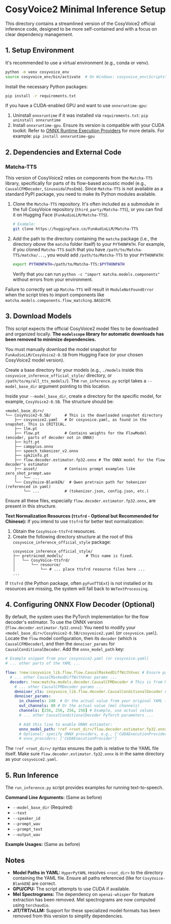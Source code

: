 # CosyVoice2 Minimal Inference Setup

This directory contains a streamlined version of the CosyVoice2 official inference code, designed to be more self-contained and with a focus on clear dependency management.

## 1. Setup Environment

It's recommended to use a virtual environment (e.g., conda or venv).

```bash
python -m venv cosyvoice_env
source cosyvoice_env/bin/activate  # On Windows: cosyvoice_env\Scripts\activate
```

Install the necessary Python packages:
```bash
pip install -r requirements.txt
```

If you have a CUDA-enabled GPU and want to use `onnxruntime-gpu`:
1. Uninstall `onnxruntime` if it was installed via `requirements.txt`: `pip uninstall onnxruntime`
2. Install `onnxruntime-gpu`. Ensure its version is compatible with your CUDA toolkit.
   Refer to [ONNX Runtime Execution Providers](https://onnxruntime.ai/docs/execution-providers/) for more details.
   For example: `pip install onnxruntime-gpu`

## 2. Dependencies and External Code

### Matcha-TTS
This version of CosyVoice2 relies on components from the `Matcha-TTS` library, specifically for parts of its flow-based acoustic model (e.g., `CausalCFMDecoder`, `SinusoidalPosEmb`). Since `Matcha-TTS` is not available as a standard PyPI package, you need to make its Python modules available.

1.  Clone the `Matcha-TTS` repository. It's often included as a submodule in the full CosyVoice repository (`third_party/Matcha-TTS`), or you can find it on Hugging Face (`FunAudioLLM/Matcha-TTS`).
    ```bash
    # Example:
    git clone https://huggingface.co/FunAudioLLM/Matcha-TTS
    ```
2.  Add the path to the directory containing the `matcha` package (i.e., the directory *above* the `matcha` folder itself) to your `PYTHONPATH`.
    For example, if you cloned `Matcha-TTS` such that you have `/path/to/Matcha-TTS/matcha/...`, you would add `/path/to/Matcha-TTS` to your `PYTHONPATH`:
    ```bash
    export PYTHONPATH=/path/to/Matcha-TTS:$PYTHONPATH
    ```
    Verify that you can run `python -c "import matcha.models.components"` without errors from your environment.

Failure to correctly set up `Matcha-TTS` will result in `ModuleNotFoundError` when the script tries to import components like `matcha.models.components.flow_matching.BASECFM`.

## 3. Download Models

This script expects the official CosyVoice2 model files to be downloaded and organized locally. **The `modelscope` library for automatic downloads has been removed to minimize dependencies.**

You must manually download the model snapshot for `FunAudioLLM/CosyVoice2-0.5B` from Hugging Face (or your chosen CosyVoice2 model version).

Create a base directory for your models (e.g., `./models` inside this `cosyvoice_inference_official_style/` directory, or `/path/to/my/all_tts_models/`). The `run_inference.py` script takes a `--model_base_dir` argument pointing to this location.

Inside your `--model_base_dir`, create a directory for the specific model, for example, `CosyVoice2-0.5B`. The structure should be:

```
<model_base_dir>/
└── CosyVoice2-0.5B/      # This is the downloaded snapshot directory
    ├── cosyvoice2.yaml   # Or cosyvoice.yaml, as found in the snapshot. This is CRITICAL.
    ├── llm.pt
    ├── flow.pt           # Contains weights for the FlowModel (encoder, parts of decoder not in ONNX)
    ├── hift.pt
    ├── campplus.onnx
    ├── speech_tokenizer_v2.onnx
    ├── spk2info.pt
    ├── flow.decoder.estimator.fp32.onnx # The ONNX model for the flow decoder's estimator
    ├── asset/            # Contains prompt examples like zero_shot_prompt.wav
    │   └── ...
    └── CosyVoice-BlankEN/  # Qwen pretrain path for tokenizer (referenced in yaml)
        └── ...           # (tokenizer.json, config.json, etc.)
```
Ensure all these files, especially `flow.decoder.estimator.fp32.onnx`, are present in this structure.

**Text Normalization Resources (`ttsfrd` - Optional but Recommended for Chinese):**
If you intend to use `ttsfrd` for better text normalization:
1. Obtain the `CosyVoice-ttsfrd` resources.
2. Create the following directory structure at the root of this `cosyvoice_inference_official_style` package:
   ```
   cosyvoice_inference_official_style/
   ├── pretrained_models/          # This name is fixed.
   │   └── CosyVoice-ttsfrd/
   │       └── resource/
   │           └── # ... place ttsfrd resource files here ...
   ...
   ```
If `ttsfrd` (the Python package, often `pyFunTTSExt`) is not installed or its resources are missing, the system will fall back to `WeTextProcessing`.

## 4. Configuring ONNX Flow Decoder (Optional)

By default, the system uses the PyTorch implementation for the flow decoder's estimator. To use the ONNX version (`flow.decoder.estimator.fp32.onnx`):
You need to modify your `<model_base_dir>/CosyVoice2-0.5B/cosyvoice2.yaml` (or `cosyvoice.yaml`).
Locate the `flow` model configuration, then its `decoder` (which is `CausalCFMDecoder`), and then the `denoiser_params` for `CausalConditionalDecoder`. Add the `onnx_model_path` key:

```yaml
# Example snippet from your cosyvoice2.yaml (or cosyvoice.yaml)
# ... other parts of the YAML ...

flow: !new:cosyvoice_lib.flow.flow.CausalMaskedDiffWithXvec # Ensure path matches if changed
  # ... other CausalMaskedDiffWithXvec params ...
  decoder: !new:matcha.models.decoder.CausalCFMDecoder # This is from Matcha-TTS
    # ... other CausalCFMDecoder params ...
    denoiser_cls: cosyvoice_lib.flow.decoder.CausalConditionalDecoder # Path to our decoder
    denoiser_params:
      in_channels: 240  # Or the actual value from your original YAML (packed input channels)
      out_channels: 80 # Or the actual value (mel channels)
      channels: [256, 256, 256, 256] # Example, use actual values
      # ... other CausalConditionalDecoder PyTorch parameters ...

      # Add this line to enable ONNX estimator:
      onnx_model_path: !ref <root_dir>/flow.decoder.estimator.fp32.onnx
      # Optional: specify ONNX providers, e.g., ['CUDAExecutionProvider', 'CPUExecutionProvider']
      # onnx_providers: ['CUDAExecutionProvider']
```
The `!ref <root_dir>/` syntax ensures the path is relative to the YAML file itself. Make sure `flow.decoder.estimator.fp32.onnx` is in the same directory as your `cosyvoice2.yaml`.

## 5. Run Inference

The `run_inference.py` script provides examples for running text-to-speech.

**Command Line Arguments:**
(Same as before)
*   `--model_base_dir` (Required)
*   `--text`
*   `--speaker_id`
*   `--prompt_wav`
*   `--prompt_text`
*   `--output_wav`

**Example Usages:**
(Same as before)

## Notes

*   **Model Paths in YAML:** `HyperPyYAML` resolves `<root_dir>` to the directory containing the YAML file. Ensure all paths referenced (like for `CosyVoice-BlankEN`) are correct.
*   **GPU/CPU:** The script attempts to use CUDA if available.
*   **Mel Spectrograms:** The dependency on `openai-whisper` for feature extraction has been removed. Mel spectrograms are now computed using `torchaudio`.
*   **JIT/TRT/vLLM:** Support for these specialized model formats has been removed from this version to simplify dependencies.
```
